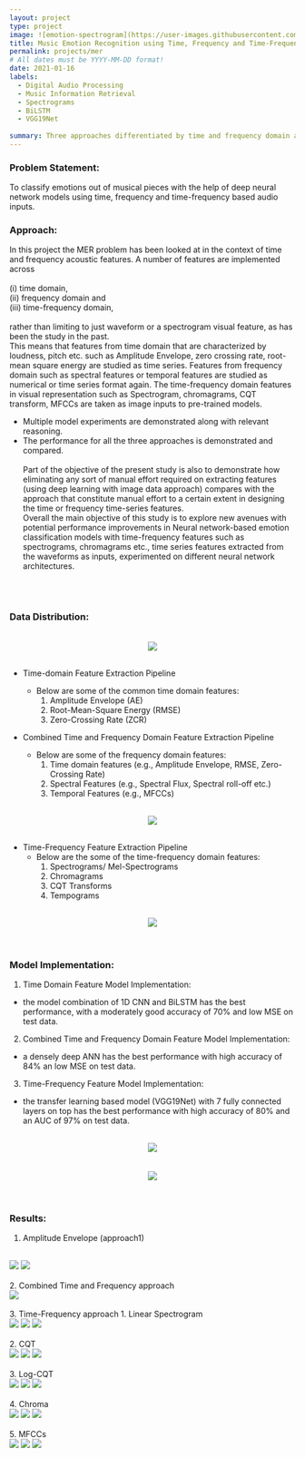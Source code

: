```yaml
---
layout: project
type: project
image: ![emotion-spectrogram](https://user-images.githubusercontent.com/60335981/133031304-923b20b5-c0b3-4976-b10c-80b76564b9b5.png)
title: Music Emotion Recognition using Time, Frequency and Time-Frequency audio feature based inputs with Neural Networks
permalink: projects/mer
# All dates must be YYYY-MM-DD format!
date: 2021-01-16
labels:
  - Digital Audio Processing
  - Music Information Retrieval
  - Spectrograms
  - BiLSTM
  - VGG19Net
  
summary: Three approaches differentiated by time and frequency domain are undertaken to determine the emotions in a given musical clip with Convolutional Neural Networks, deep recurrent neural networks such as Long Short-Term Memory (LSTMs), Bidirectional LSTMs (BiLSTMs) and pre-trained model such as VGG19 Net.
---
```


### Problem Statement:
To classify emotions out of musical pieces with the help of deep neural network models using time, frequency and time-frequency based audio inputs.

### Approach:
In this project the MER problem has been looked at in the context of time and frequency acoustic features. A number of features are implemented across <br><br>
(i) time domain, <br>
(ii) frequency domain and <br>
(iii) time-frequency domain,
<br><br>rather than limiting to just waveform or a spectrogram visual feature, as has been the study in the past.
<br>
This means that features from time domain that are characterized by loudness, pitch etc. such as Amplitude Envelope, zero crossing rate, root-mean square energy are studied as time series. Features from frequency domain such as spectral features or temporal features are studied as numerical or time series format again. The time-frequency domain features in visual representation such as Spectrogram, chromagrams, CQT transform, MFCCs are taken as image inputs to pre-trained models.
- Multiple model experiments are demonstrated along with relevant reasoning.
- The performance for all the three approaches is demonstrated and compared.
<br><br>Part of the objective of the present study is also to demonstrate how eliminating any sort of manual effort required on extracting features (using deep learning with image data approach) compares with the approach that constitute manual effort to a certain extent in designing the time or frequency time-series features.
<br>Overall the main objective of this study is to explore new avenues with potential performance improvements in Neural network-based emotion classification models with time-frequency features such as spectrograms, chromagrams etc., time series features extracted from the waveforms as inputs, experimented on different neural network architectures.

<br><br>
### Data Distribution:

<br>
<div style="text-align:center" class="ui large rounded images">
  <img class="ui image" src="![data-distribution](https://user-images.githubusercontent.com/60335981/133029494-64f099db-40f6-4ff2-97e5-8fe7933848d5.png)"><br>
</div>
<br>

- Time-domain Feature Extraction Pipeline
  - Below are some of the common time domain features:
    1.	Amplitude Envelope (AE)
    2.	Root-Mean-Square Energy (RMSE)
    3.	Zero-Crossing Rate (ZCR)

- Combined Time and Frequency Domain Feature Extraction Pipeline
  - Below are some of the frequency domain features:
    1. Time domain features (e.g., Amplitude Envelope, RMSE, Zero-Crossing Rate)
    2. Spectral Features (e.g., Spectral Flux, Spectral roll-off etc.)
    3. Temporal Features (e.g., MFCCs)

<br>
<div style="text-align:center" class="ui large rounded images">
  <img class="ui image" src="![image](https://user-images.githubusercontent.com/60335981/133028336-02ce5114-53bd-42d7-b0cb-573694e62d0d.png)"><br>
</div>
<br>

- Time-Frequency Feature Extraction Pipeline
  - Below are the some of the time-frequency domain features:
    1. Spectrograms/ Mel-Spectrograms
    2. Chromagrams
    3. CQT Transforms
    4. Tempograms

<br>
<div style="text-align:center" class="ui large rounded images">
  <img class="ui image" src="![time-freq-feature-spectrograms](https://user-images.githubusercontent.com/60335981/133028580-dd51894a-0b43-4b22-bfa3-d50307c23d3e.png)"><br>
</div>
<br><br>

### Model Implementation:
1. Time Domain Feature Model Implementation: 
  - the model combination of 1D CNN and BiLSTM has the best performance, with a moderately good accuracy of 70% and low MSE on test data.
2. Combined Time and Frequency Domain Feature Model Implementation: 
  - a densely deep ANN has the best performance with high accuracy of 84% an low MSE on test data.
3. Time-Frequency Feature Model Implementation: 
  - the transfer learning based model (VGG19Net) with 7 fully connected layers on top has the best performance with high accuracy of 80% and an AUC of 97% on test data.

<br>
<div style="text-align:center" class="ui large rounded images">
  <img class="ui image" src="![time-domain-model-impl](https://user-images.githubusercontent.com/60335981/133029814-9e0bea89-fcf9-48fb-a863-bc744166ae7b.png)"><br>
</div>
<br><br>

<div style="text-align:center" class="ui large rounded images">
  <img class="ui image" src="![vgg19net](https://user-images.githubusercontent.com/60335981/133030884-b1a38fa1-1379-478c-a5d7-c31b3bd0cd18.png)"><br>
</div>
<br><br>

### Results:
1. Amplitude Envelope (approach1)
<br>
<div class="ui medium rounded images">
  <img class="ui image" src="![mse-AE](https://user-images.githubusercontent.com/60335981/133033981-e75e1bfe-ff04-4d47-ab95-854565ef2f68.png)">
  <img class="ui image" src="![accuracy-AE](https://user-images.githubusercontent.com/60335981/133034014-6c27bb22-522d-4be5-b9e3-1ba2488cfc95.png)">
</div>
<br>
2. Combined Time and Frequency approach
<br>
<div class="ui medium rounded images">
  <img class="ui image" src="![accuracy-app2](https://user-images.githubusercontent.com/60335981/133033700-43662711-6734-4b51-8d76-b4b234d23e8a.png)">
</div>
<br>
3. Time-Frequency approach
  1. Linear Spectrogram
<br>
<div class="ui medium rounded images">
  <img class="ui image" src="![linear-spectrogram](https://user-images.githubusercontent.com/60335981/133032769-4a8c23fe-e7f7-4df8-a067-cf094403f8d2.png)">
  <img class="ui image" src="![linear-spectrogram-Acc-mse](https://user-images.githubusercontent.com/60335981/133032824-f043b6d8-0292-441a-8d51-b95fce6de981.png)">
  <img class="ui image" src="![linear-spectrogram-auc-mse](https://user-images.githubusercontent.com/60335981/133032845-3a282434-2ef5-4cc4-8637-c5ba612681f7.png)">
</div>
<br>
  2. CQT
<br>
<div class="ui medium rounded images">
  <img class="ui image" src="![cqt](https://user-images.githubusercontent.com/60335981/133033227-5157a32f-2cf7-4f9f-aaf0-e163c4b5cbc0.png)">
  <img class="ui image" src="![cqt-acc-loss](https://user-images.githubusercontent.com/60335981/133033251-98c698b7-445a-4c49-a29e-1c4da563fc24.png)">
  <img class="ui image" src="![cqt-mse-auc](https://user-images.githubusercontent.com/60335981/133033281-6ce43da5-ef14-4841-93b2-baf2d661a2ab.png)">
</div>
<br>
  3. Log-CQT
<br>
<div class="ui medium rounded images">
  <img class="ui image" src="![log-cqt](https://user-images.githubusercontent.com/60335981/133033341-cf9f4ff5-8a31-4d34-b1c9-87e72787d878.png)">
  <img class="ui image" src="![log-cqt-acc-loss](https://user-images.githubusercontent.com/60335981/133033365-75bca5e6-3e1e-4d46-91eb-e0ad30aca46c.png)">
  <img class="ui image" src="![log-cqt-acc-mse](https://user-images.githubusercontent.com/60335981/133033390-bf9d9561-6ee0-4c23-89df-12417e5adb88.png)">
</div>
<br>
  4. Chroma
<br>
<div class="ui medium rounded images">
  <img class="ui image" src="![chroma-cqt](https://user-images.githubusercontent.com/60335981/133033442-0151cb22-031f-48d0-8b60-a446c0b0d39e.png)">
  <img class="ui image" src="![chroma-cqt-acc-loss](https://user-images.githubusercontent.com/60335981/133033458-81ab19ac-75bf-47be-9515-89798c6c500c.png)">
  <img class="ui image" src="![chroma-cqt-auc-mse](https://user-images.githubusercontent.com/60335981/133033477-784e3a1e-4bc1-4637-97e3-9e9bd192487b.png)">
</div>
<br>
  5. MFCCs 
<br>
<div class="ui medium rounded images">
  <img class="ui image" src="![mfcc](https://user-images.githubusercontent.com/60335981/133033496-4bcbc4aa-8bf6-416e-a91a-bb8ec5215b8b.png)">
  <img class="ui image" src="![mfcc-acc-loss](https://user-images.githubusercontent.com/60335981/133033513-64a4898f-37c4-46ea-ae27-15b7a0d4c02d.png)">
  <img class="ui image" src="![mfcc-auc-mse](https://user-images.githubusercontent.com/60335981/133033598-d1d38106-a65b-4b7f-92ba-8584a0d030df.png)">
</div>
<br>
